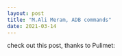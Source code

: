 ```yaml
---
layout: post
title: "M.Ali Meram, ADB commands"
date: 2021-03-14
---
```


check out this post, thanks to Pulimet: <script src="https://gist.github.com/Pulimet/5013acf2cd5b28e55036c82c91bd56d8.js"></script>
